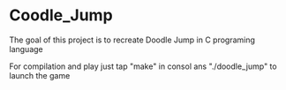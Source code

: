 # Coodle_Jump
The goal of this project is to recreate Doodle Jump in C programing language 

For compilation and play just tap "make" in consol ans "./doodle_jump" to launch the game 